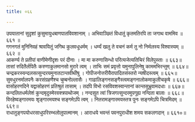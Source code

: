 ```yaml
---
title: ०६६

---
```

<div class="audioEmbed"  caption="सीतालक्ष्मी-वाचनम्" src="https://sanskritdocuments.org/sites/completenarayaneeyam/SoundFiles/066/066_01.mp3"></div>  
उपयातानां सुदृशां कुसुमायुधबाणपातविवशानाम् ।  
अभिवाञ्छितं विधातुं कृतमतिरपि ता जगाथ वाममिव ॥ ६६१ ॥

<div class="audioEmbed"  caption="सीतालक्ष्मी-वाचनम्" src="https://sanskritdocuments.org/sites/completenarayaneeyam/SoundFiles/066/066_02.mp3"></div>  
गगनगतं मुनिनिवहं श्रावयितुं जगिथ कुलवधूधर्मम् ।  
धर्म्यं खलु ते वचनं कर्म तु नो निर्मलस्य विश्वास्यम् ॥ ६६२ ॥

<div class="audioEmbed"  caption="सीतालक्ष्मी-वाचनम्" src="https://sanskritdocuments.org/sites/completenarayaneeyam/SoundFiles/066/066_03.mp3"></div>  
आकर्ण्य ते प्रतीपां वाणीमेणीदृशः परं दीनाः ।  
मा मा करुणासिन्धो परित्यजेत्यतिचिरं विलेपुस्ताः ॥ ६६३॥

<div class="audioEmbed"  caption="सीतालक्ष्मी-वाचनम्" src="https://sanskritdocuments.org/sites/completenarayaneeyam/SoundFiles/066/066_04.mp3"></div>  
तासां रुदितैर्लपितैः करुणाकुलमानसो मुरारे त्वम् ।  
ताभिः समं प्रवृत्तो यमुनापुलिनेषु काममभिरन्तुम् ॥ ६६४॥

<div class="audioEmbed"  caption="सीतालक्ष्मी-वाचनम्" src="https://sanskritdocuments.org/sites/completenarayaneeyam/SoundFiles/066/066_05.mp3"></div>  
चन्द्रकरस्यन्दलसत्सुन्दरयमुनातटान्तवीथीषु ।  
गोपीजनोत्तरीयैरापादितसंस्तरो न्यषीदस्त्वम् ॥ ६६५॥

<div class="audioEmbed"  caption="सीतालक्ष्मी-वाचनम्" src="https://sanskritdocuments.org/sites/completenarayaneeyam/SoundFiles/066/066_06.mp3"></div>  
सुमधुरनर्मालपनैः करसंग्रहणैश्च चुम्बनोल्लासैः ।  
गाढालिङ्गनसङ्गैस्त्वमङ्गनालोकमाकुलीचकृषे ॥ ६६६॥

<div class="audioEmbed"  caption="सीतालक्ष्मी-वाचनम्" src="https://sanskritdocuments.org/sites/completenarayaneeyam/SoundFiles/066/066_07.mp3"></div>  
वासोहरणदिने यद्वासोहरणं प्रतिश्रुतं तासाम् ।  
तदपि विभो रसविवशस्वान्तानां कान्तसुभ्रुवामदधाः ॥ ६६७॥

<div class="audioEmbed"  caption="सीतालक्ष्मी-वाचनम्" src="https://sanskritdocuments.org/sites/completenarayaneeyam/SoundFiles/066/066_08.mp3"></div>  
कन्दलितधर्मलेशं कुन्दमृदुस्मेरवक्त्रपाथोजम् ।  
नन्दसुत त्वां त्रिजगत्सुन्दरमुपगूह्य नन्दिता बालाः ॥ ६६८॥

<div class="audioEmbed"  caption="सीतालक्ष्मी-वाचनम्" src="https://sanskritdocuments.org/sites/completenarayaneeyam/SoundFiles/066/066_09.mp3"></div>  
विरहेष्वङ्गारमयः शृङ्गारमयश्च सङ्गमेऽपि त्वम् ।  
नितरामङ्गारमयस्तत्र पुनः सङ्गमेऽपि चित्रमिदम् ॥ ६६९॥

<div class="audioEmbed"  caption="सीतालक्ष्मी-वाचनम्" src="https://sanskritdocuments.org/sites/completenarayaneeyam/SoundFiles/066/066_10.mp3"></div>  
राधातुङ्गपयोधरसाधुपरिरम्भलोलुपात्मानम् ।  
आराधये भवन्तं पवनपुराधीश शमय सकलगदान् ॥ ६६१०॥
